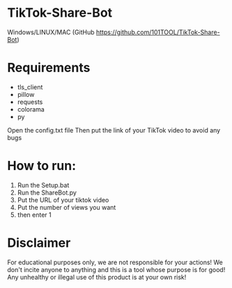 # TikTok-Share-Bot

Windows/LINUX/MAC    (GitHub https://github.com/101TOOL/TikTok-Share-Bot)

# Requirements

- tls_client
- pillow
- requests
- colorama
- py

Open the config.txt file
Then put the link of your TikTok video to avoid any bugs

# How to run:

1. Run the Setup.bat
2. Run the ShareBot.py
3. Put the URL of your tiktok video
4. Put the number of views you want
5. then enter 1

# Disclaimer

For educational purposes only, we are not responsible for your actions! We don't incite anyone to anything and this is a tool whose purpose is for good! Any unhealthy or illegal use of this product is at your own risk!

